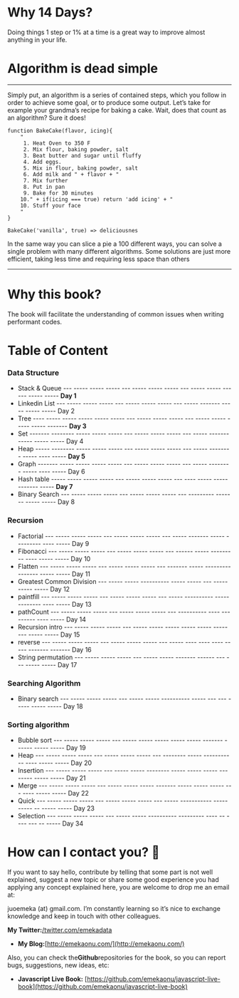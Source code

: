 # Why 14 Days?

Doing things 1 step or 1% at a time is a great way to improve almost anything in your life.

# Algorithm is dead simple

---

Simply put, an algorithm is a series of contained steps, which you follow in order to achieve some goal, or to produce some output. Let’s take for example your grandma’s recipe for baking a cake. Wait, does that count as an algorithm? Sure it does!

```
function BakeCake(flavor, icing){
    "
     1. Heat Oven to 350 F
     2. Mix flour, baking powder, salt
     3. Beat butter and sugar until fluffy
     4. Add eggs.
     5. Mix in flour, baking powder, salt
     6. Add milk and " + flavor + "
     7. Mix further
     8. Put in pan
     9. Bake for 30 minutes
    10." + if(icing === true) return 'add icing' + "
    10. Stuff your face
    "
}

BakeCake('vanilla', true) => deliciousnes
```

In the same way you can slice a pie a 100 different ways, you can solve a single problem with many different algorithms. Some solutions are just more efficient, taking less time and requiring less space than others

---

# Why this book?

The book will facilitate the understanding of common issues when writing performant codes.

# Table of Content

### Data Structure

* Stack & Queue  --- ----- ----- ----- --- ----- ----- ----- --- ----- ----- ------ ----- -----  **Day 1**
* Linkedin List  ---    ----- ----- ----- --- ----- ----- ----- --- ----- ------- ----- ----- ----- Day 2
* Tree ---- -----  -----    ----- ----- ----- --- ----- ----- ----- --- ----- ----- ----- ----- ------- **Day 3**
* Set  ------- --------      ----- ----- ----- --- ----- ----- ----- --- ----- ------- ----- ----- ----- Day 4
* Heap ----- --------      ----- ----- ----- --- ----- ----- ----- --- ----- -------- ----- ---- ----- **Day 5**
* Graph ------- -----      ----- ----- ----- --- ----- ----- ----- --- ----- -------- ----- ---- ----- Day 6
* Hash table  -----      ----- ----- ----- --- ----- ----- ----- --- ---- ----- ----- ------- ----- **Day 7**
* Binary Search ---   ----- ----- ----- --- ----- ----- ----- --- --------- ----- -- ----- -----  Day 8

### **Recursion**

* Factorial ---   ----- ----- ----- --- ----- ----- ----- --- ----- ------- ----- --------- ---- ----- Day 9
* Fibonacci ---   ----- ----- ----- --- ----- ----- ----- --- ------ ----- --------- ---- ----- ----- Day 10
* Flatten ---   ----- ----- ----- --- ----- ----- ----- --- ------- ----- --------- ------- ----- ----- Day 11
* Greatest Common Division ---   ----- ----- ---------- ----- ----- --- ----- ----- ----- Day 12
* paintfill ---   ----- ----- ----- --- ----- ----- ----- --- ----- ---------- ----- -------- ---- ----- Day 13
* pathCount ---   ----- ----- ----- --- ----- ----- ----- --- ----------  ---- ---------  ---- ----- Day 14
* Recursion intro ---   ----- ----- ----- --- ----- ----- ----- ----- ----- ----- --- ----- -----  Day 15
* reverse ---   ----- ----- ----- --- ----- ----- ----- --- ----- ---- ---- ---- ----- ------- -------  Day 16
* String permutation ---   ----- ----- ----- --- ----- ----- ------- ------ --- --- ----- -----  Day 17

### **Searching Algorithm**

* Binary search ---   ----- ----- ----- --- ----- ----- ---------- ----- --- --- ----- ----- -----  Day 18

### **Sorting algorithm**

* Bubble sort ---   ----- ----- ----- --- ----- ----- ----- ----- ----- ------- - ----- ----- -----  Day 19
* Heap  ---   ----- ----- ----- --- ----- ----- ----- --- -------- ----- ----------- ---- ----- -----  Day 20
* Insertion ---   ----- ----- ----- --- ----- ----- -------- ----- ----- ----- ---  ----- ----- -----  Day 21
* Merge ---   ----- ----- ----- --- ----- ----- ----- ------- ----- ----- ----- -- - ---- ----- -----  Day 22
* Quick ---   ----- ----- ----- --- ----- ----- ----- --- ----- ----------- ----- ----- -- ----- -----  Day 23
* Selection ---   ----- ----- ----- --- ----- ----- ----------  --------- ---- -- - --- --- -- -----  Day 34

# How can I contact you? 📩

If you want to say hello, contribute by telling that some part is not well explained, suggest a new topic or share some good experience you had applying any concept explained here, you are welcome to drop me an email at:

juoemeka \(at\) gmail.com. I’m constantly learning so it’s nice to exchange knowledge and keep in touch with other colleagues.

**My Twitter:**[/twitter.com/emekadata](twitter.com/emekadata)

* **My Blog:**[http://emekaonu.com/](http://emekaonu.com/)

Also, you can check the**Github**repositories for the book, so you can report bugs, suggestions, new ideas, etc:

* **Javascript Live Book:**
  [https://github.com/emekaonu/javascript-live-book](https://github.com/emekaonu/javascript-live-book)



